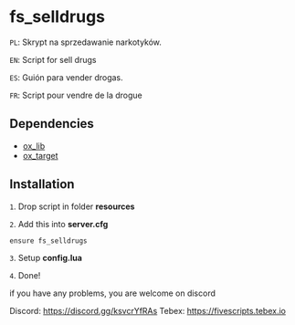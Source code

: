 # fs_selldrugs

`PL`: Skrypt na sprzedawanie narkotyków.

`EN`: Script for sell drugs

`ES`: Guión para vender drogas.

`FR`: Script pour vendre de la drogue
## Dependencies


- [ox_lib](https://github.com/overextended/ox_lib)
- [ox_target](https://github.com/overextended/ox_target)
## Installation

`1`. Drop script in folder **resources**

`2`. Add this into **server.cfg** 
```
ensure fs_selldrugs
```
`3`. Setup **config.lua**

`4`. Done!

if you have any problems, you are welcome on discord

Discord: https://discord.gg/ksvcrYfRAs
Tebex: https://fivescripts.tebex.io
